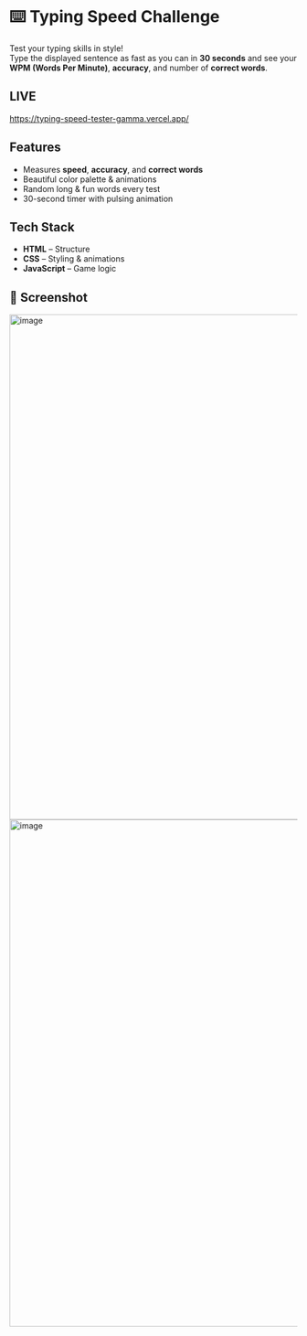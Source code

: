 

# ⌨️ Typing Speed Challenge

Test your typing skills in style!   
Type the displayed sentence as fast as you can in **30 seconds** and see your **WPM (Words Per Minute)**, **accuracy**, and number of **correct words**.

## LIVE
https://typing-speed-tester-gamma.vercel.app/

##  Features
-  Measures **speed**, **accuracy**, and **correct words**
-  Beautiful color palette & animations
-  Random long & fun words every test
-  30-second timer with pulsing animation



##  Tech Stack
- **HTML** – Structure  
- **CSS** – Styling & animations  
- **JavaScript** – Game logic  

## 📸 Screenshot
<img width="1908" height="884" alt="image" src="https://github.com/user-attachments/assets/67ac9091-9f8c-487c-8769-ba498d4b1cf6" />

<img width="1904" height="887" alt="image" src="https://github.com/user-attachments/assets/8c03c0d1-a5f9-4e7a-ba1b-d174c36989f7" />

